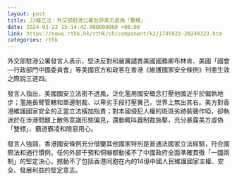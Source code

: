 ```yaml
---
layout: post
title: 23條立法｜外交部駐港公署批評美方虛偽「雙標」
date: 2024-03-23 15:14:42.000000000 +08:00
link: https://news.rthk.hk/rthk/ch/component/k2/1745923-20240323.htm
categories: rthk
---
```


外交部駐港公署發言人表示，堅決反對和嚴厲譴責美國國務卿布林肯、美國「國會—行政部門中國委員會」等美國官方和政客在香港《維護國家安全條例》刊憲生效之際說三道四。

發言人指出，美國國安立法密不透風，泛化濫用國安概念打壓他國近乎於偏執地步；濫施長臂管轄和單邊制裁、以卑劣手段打壓異己，世界上無出其右。美方對香港維護國家安全的正當立法橫加指責；對本國侵犯人權的斑斑劣跡裝聾作啞，卻執迷於在涉港問題上散佈意識形態偏見，還動輒叫囂制裁施壓，充分暴露美方虛偽「雙標」、霸道霸凌和險惡用心。

發言人強調，香港國安條例充分借鑒其他國家特別是普通法國家立法經驗，符合國際法和通行慣例。任何外部干預和恫嚇都動搖不了中國政府全面準確貫徹「一國兩制」的堅定決心，撼動不了包括香港同胞在內的14億中國人民維護國家主權、安全、發展利益的堅定意志。
